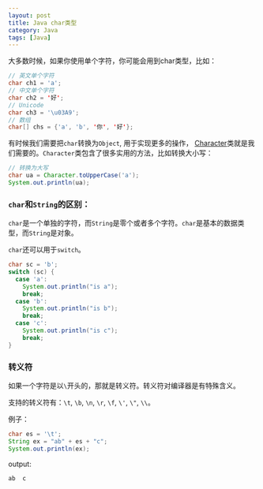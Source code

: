 ```yaml
---
layout: post
title: Java char类型
category: Java
tags: [Java]
---
```


大多数时候，如果你使用单个字符，你可能会用到char类型，比如：

```java
// 英文单个字符
char ch1 = 'a';
// 中文单个字符
char ch2 = '好';
// Unicode
char ch3 = '\u03A9';
// 数组
char[] chs = {'a', 'b', '你', '好'};
```

有时候我们需要把`char`转换为`Object`, 用于实现更多的操作，
[Character](https://docs.oracle.com/javase/8/docs/api/java/lang/Character.html)类就是我们需要的。`Character`类包含了很多实用的方法，比如转换大小写：

```java
// 转换为大写
char ua = Character.toUpperCase('a');
System.out.println(ua);
```

###  `char`和`String`的区别：

`char`是一个单独的字符，而`String`是零个或者多个字符。`char`是基本的数据类型，而`String`是对象。

`char`还可以用于`switch`。

```java
char sc = 'b';
switch (sc) {
  case 'a':
    System.out.println("is a");
    break;
  case 'b':
    System.out.println("is b");
    break;
  case 'c':
    System.out.println("is c");
    break;
}
```


### 转义符

如果一个字符是以`\`开头的，那就是转义符。转义符对编译器是有特殊含义。

支持的转义符有：`\t`, `\b`, `\n`, `\r`, `\f`, `\'`, `\"`, `\\`。

例子：

```java
char es = '\t';
String ex = "ab" + es + "c";
System.out.println(ex);
```

 output:

```
ab	c
```

